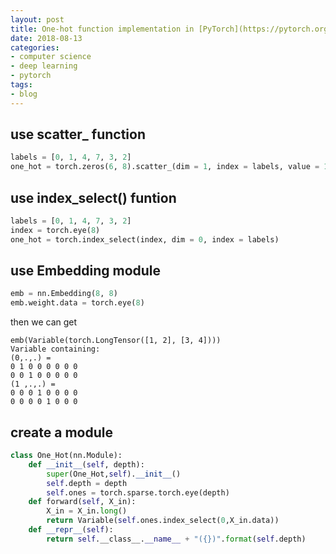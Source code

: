```yaml
---
layout: post
title: One-hot function implementation in [PyTorch](https://pytorch.org/docs/stable/index.html)
date: 2018-08-13
categories:
- computer science
- deep learning
- pytorch
tags:
- blog
---
```


## use scatter_ function
```python
labels = [0, 1, 4, 7, 3, 2]
one_hot = torch.zeros(6, 8).scatter_(dim = 1, index = labels, value = 1)
```

## use index_select() funtion
```python
labels = [0, 1, 4, 7, 3, 2]
index = torch.eye(8)
one_hot = torch.index_select(index, dim = 0, index = labels)
```

## use Embedding module
```python
emb = nn.Embedding(8, 8)
emb.weight.data = torch.eye(8)
```
then we can get
```
emb(Variable(torch.LongTensor([1, 2], [3, 4])))
Variable containing:
(0,.,.) = 
0 1 0 0 0 0 0 0 
0 0 1 0 0 0 0 0
(1 ,.,.) =
0 0 0 1 0 0 0 0
0 0 0 0 1 0 0 0
```

## create  a module
```python
class One_Hot(nn.Module):
    def __init__(self, depth):
        super(One_Hot,self).__init__()
        self.depth = depth
        self.ones = torch.sparse.torch.eye(depth)
    def forward(self, X_in):
        X_in = X_in.long()
        return Variable(self.ones.index_select(0,X_in.data))
    def __repr__(self):
        return self.__class__.__name__ + "({})".format(self.depth)
```

